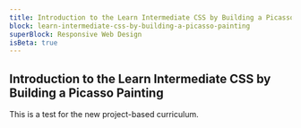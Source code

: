 ```yaml
---
title: Introduction to the Learn Intermediate CSS by Building a Picasso Painting
block: learn-intermediate-css-by-building-a-picasso-painting
superBlock: Responsive Web Design
isBeta: true
---
```


## Introduction to the Learn Intermediate CSS by Building a Picasso Painting

This is a test for the new project-based curriculum.
